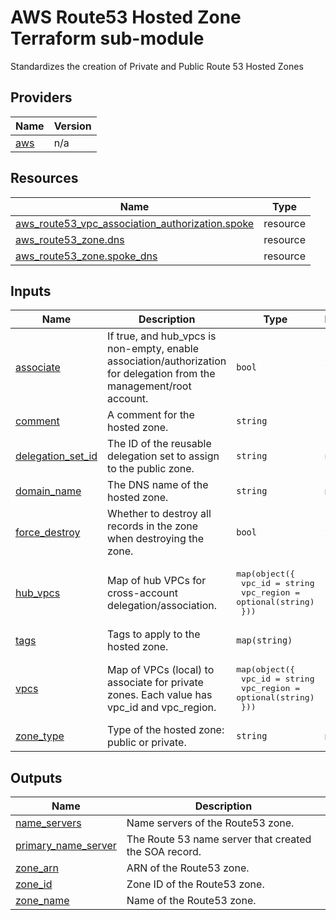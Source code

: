 # AWS Route53 Hosted Zone Terraform sub-module

Standardizes the creation of Private and Public Route 53 Hosted Zones

<!-- BEGIN_TF_DOCS -->


## Providers

| Name | Version |
|------|---------|
| <a name="provider_aws"></a> [aws](#provider\_aws) | n/a |

## Resources

| Name | Type |
|------|------|
| [aws_route53_vpc_association_authorization.spoke](https://registry.terraform.io/providers/hashicorp/aws/latest/docs/resources/route53_vpc_association_authorization) | resource |
| [aws_route53_zone.dns](https://registry.terraform.io/providers/hashicorp/aws/latest/docs/resources/route53_zone) | resource |
| [aws_route53_zone.spoke_dns](https://registry.terraform.io/providers/hashicorp/aws/latest/docs/resources/route53_zone) | resource |

## Inputs

| Name | Description | Type | Default |
|------|-------------|------|---------|
| <a name="input_associate"></a> [associate](#input\_associate) | If true, and hub\_vpcs is non-empty, enable association/authorization for delegation from the management/root account. | `bool` | `false` |
| <a name="input_comment"></a> [comment](#input\_comment) | A comment for the hosted zone. | `string` | `""` |
| <a name="input_delegation_set_id"></a> [delegation\_set\_id](#input\_delegation\_set\_id) | The ID of the reusable delegation set to assign to the public zone. | `string` | `null` |
| <a name="input_domain_name"></a> [domain\_name](#input\_domain\_name) | The DNS name of the hosted zone. | `string` | n/a |
| <a name="input_force_destroy"></a> [force\_destroy](#input\_force\_destroy) | Whether to destroy all records in the zone when destroying the zone. | `bool` | `false` |
| <a name="input_hub_vpcs"></a> [hub\_vpcs](#input\_hub\_vpcs) | Map of hub VPCs for cross-account delegation/association. | <pre>map(object({<br/>    vpc_id     = string<br/>    vpc_region = optional(string)<br/>  }))</pre> | `{}` |
| <a name="input_tags"></a> [tags](#input\_tags) | Tags to apply to the hosted zone. | `map(string)` | `{}` |
| <a name="input_vpcs"></a> [vpcs](#input\_vpcs) | Map of VPCs (local) to associate for private zones. Each value has vpc\_id and vpc\_region. | <pre>map(object({<br/>    vpc_id     = string<br/>    vpc_region = optional(string)<br/>  }))</pre> | `{}` |
| <a name="input_zone_type"></a> [zone\_type](#input\_zone\_type) | Type of the hosted zone: public or private. | `string` | n/a |

## Outputs

| Name | Description |
|------|-------------|
| <a name="output_name_servers"></a> [name\_servers](#output\_name\_servers) | Name servers of the Route53 zone. |
| <a name="output_primary_name_server"></a> [primary\_name\_server](#output\_primary\_name\_server) | The Route 53 name server that created the SOA record. |
| <a name="output_zone_arn"></a> [zone\_arn](#output\_zone\_arn) | ARN of the Route53 zone. |
| <a name="output_zone_id"></a> [zone\_id](#output\_zone\_id) | Zone ID of the Route53 zone. |
| <a name="output_zone_name"></a> [zone\_name](#output\_zone\_name) | Name of the Route53 zone. |
<!-- END_TF_DOCS -->
